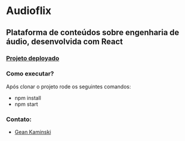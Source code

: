 # Audioflix⠀
## Plataforma de conteúdos sobre engenharia de áudio, desenvolvida com React

### [Projeto deployado](https://audioflix.vercel.app/)

### Como executar?
Após clonar o projeto rode os seguintes comandos:

* npm install
* npm start

### Contato: 

* [Gean Kaminski](https://www.linkedin.com/in/gean-kaminski-2a9930b0/)

